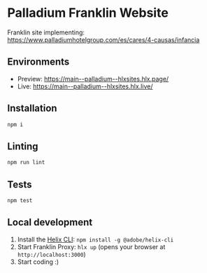 # Palladium Franklin Website
Franklin site implementing: https://www.palladiumhotelgroup.com/es/cares/4-causas/infancia

## Environments
- Preview: https://main--palladium--hlxsites.hlx.page/
- Live: https://main--palladium--hlxsites.hlx.live/

## Installation

```sh
npm i
```

## Linting

```sh
npm run lint
```

## Tests

```sh
npm test
```

## Local development

1. Install the [Helix CLI](https://github.com/adobe/helix-cli): `npm install -g @adobe/helix-cli`
1. Start Franklin Proxy: `hlx up` (opens your browser at `http://localhost:3000`)
1. Start coding :)
